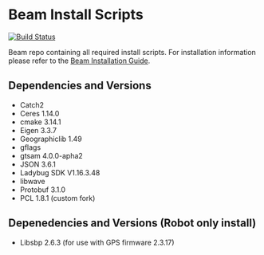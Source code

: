# Beam Install Scripts
[![Build Status](https://travis-ci.com/BEAMRobotics/beam_install_scripts.svg?token=zshhVvp9R3DJ7YGGYs6z&branch=master)](https://travis-ci.com/BEAMRobotics/beam_install_scripts)

Beam repo containing all required install scripts. For installation information please refer to the [Beam Installation Guide](https://github.com/BEAMRobotics/beam_robotics/wiki/Beam-Robotics-Installation-Guide).

## Dependencies and Versions
- Catch2
- Ceres 1.14.0
- cmake 3.14.1
- Eigen 3.3.7
- Geographiclib 1.49
- gflags
- gtsam 4.0.0-apha2
- JSON 3.6.1
- Ladybug SDK V1.16.3.48
- libwave
- Protobuf 3.1.0
- PCL 1.8.1 (custom fork)

## Depenedencies and Versions (Robot only install)
- Libsbp 2.6.3 (for use with GPS firmware 2.3.17)
